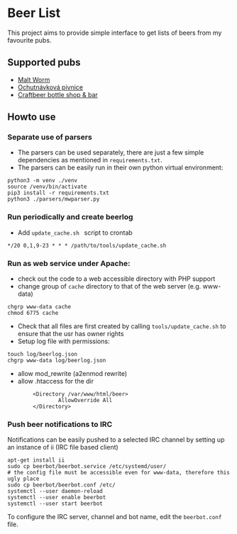 # Beer List

This project aims to provide simple interface to get lists of beers from my favourite pubs.

## Supported pubs

* [Malt Worm](https://maltworm.cz/)
* [Ochutnávková pivnice](http://ochutnavkovapivnice.cz/)
* [Craftbeer bottle shop & bar](https://www.facebook.com/Craftbeerbottleshopbar/)

## Howto use

### Separate use of parsers
* The parsers can be used separately, there are just a few simple dependencies as mentioned in `requirements.txt`.
* The parsers can be easily run in their own python virtual environment:
```
python3 -m venv ./venv
source /venv/bin/activate
pip3 install -r requirements.txt
python3 ./parsers/mwparser.py
```

### Run periodically and create beerlog
* Add `update_cache.sh ` script to crontab
```
*/20 0,1,9-23 * * * /path/to/tools/update_cache.sh
```

### Run as web service under Apache:
* check out the code to a web accessible directory with PHP support
* change group of `cache` directory to that of the web server (e.g. www-data)
```
chgrp www-data cache
chmod 6775 cache
```
* Check that all files are first created by calling `tools/update_cache.sh` to ensure that the usr has owner rights
* Setup log file with permissions:
```
touch log/beerlog.json
chgrp www-data log/beerlog.json
```
* allow mod_rewrite (a2enmod rewrite)
* allow .htaccess for the dir
```
        <Directory /var/www/html/beer>
                AllowOverride All
        </Directory>
```

### Push beer notifications to IRC
Notifications can be easily pushed to a selected IRC channel by setting up an instance of ii (IRC file based client)
```
apt-get install ii
sudo cp beerbot/beerbot.service /etc/systemd/user/
# the config file must be accessible even for www-data, therefore this ugly place
sudo cp beerbot/beerbot.conf /etc/
systemctl --user daemon-reload
systemctl --user enable beerbot
systemctl --user start beerbot
```
To configure the IRC server, channel and bot name, edit the `beerbot.conf` file.
